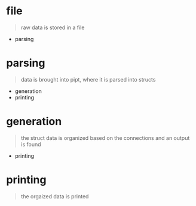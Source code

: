 # file

> raw data is stored in a file

- parsing

# parsing

> data is brought into pipt,
> where it is parsed into structs

- generation
- printing

# generation

> the struct data is organized based
> on the connections and an output is found

- printing

# printing

> the orgaized data is printed
